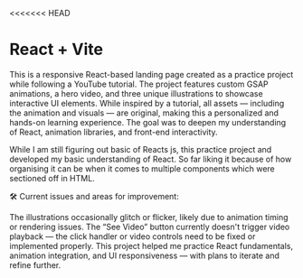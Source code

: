 <<<<<<< HEAD
# React + Vite

This is a responsive React-based landing page created as a practice project while following a YouTube tutorial. The project features custom GSAP animations, a hero video, and three unique illustrations to showcase interactive UI elements. While inspired by a tutorial, all assets — including the animation and visuals — are original, making this a personalized and hands-on learning experience. The goal was to deepen my understanding of React, animation libraries, and front-end interactivity.

While I am still figuring out basic of Reacts js, this practice project and developed my basic understanding of React. So far liking it because of how organising it can be when it comes to multiple components which were sectioned off in HTML. 

🛠 Current issues and areas for improvement:

The illustrations occasionally glitch or flicker, likely due to animation timing or rendering issues.
The “See Video” button currently doesn't trigger video playback — the click handler or video controls need to be fixed or implemented properly.
This project helped me practice React fundamentals, animation integration, and UI responsiveness — with plans to iterate and refine further.
